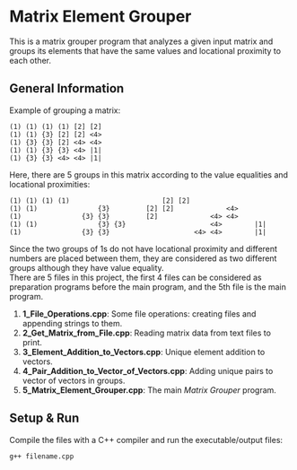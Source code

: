 # Matrix Element Grouper
This is a matrix grouper program that analyzes a given input matrix and groups its elements that have the same values and locational proximity to each other.

## General Information
Example of grouping a matrix:
```
(1) (1) (1) (1) [2] [2]
(1) (1) {3} [2] [2] <4>
(1) {3} {3} [2] <4> <4>
(1) (1) {3} {3} <4> |1|
(1) {3} {3} <4> <4> |1|
```
Here, there are 5 groups in this matrix according to the value equalities and locational proximities:
```
(1) (1) (1) (1)                       [2] [2]                  
(1) (1)               {3}         [2] [2]             <4>      
(1)               {3} {3}         [2]             <4> <4>      
(1) (1)               {3} {3}                     <4>        |1|
(1)               {3} {3}                     <4> <4>        |1|         
```

Since the two groups of 1s do not have locational proximity and different numbers are placed between them, they are considered as two different groups although they have value equality.\
There are 5 files in this project, the first 4 files can be considered as preparation programs before the main program, and the 5th file is the main program.
1. **1_File_Operations.cpp**: Some file operations: creating files and appending strings to them.
2. **2_Get_Matrix_from_File.cpp**: Reading matrix data from text files to print.
3. **3_Element_Addition_to_Vectors.cpp**: Unique element addition to vectors.
4. **4_Pair_Addition_to_Vector_of_Vectors.cpp**: Adding unique pairs to vector of vectors in groups.
5. **5_Matrix_Element_Grouper.cpp**: The main *Matrix Grouper* program.

## Setup & Run
Compile the files with a C++ compiler and run the executable/output files:
```
g++ filename.cpp
```